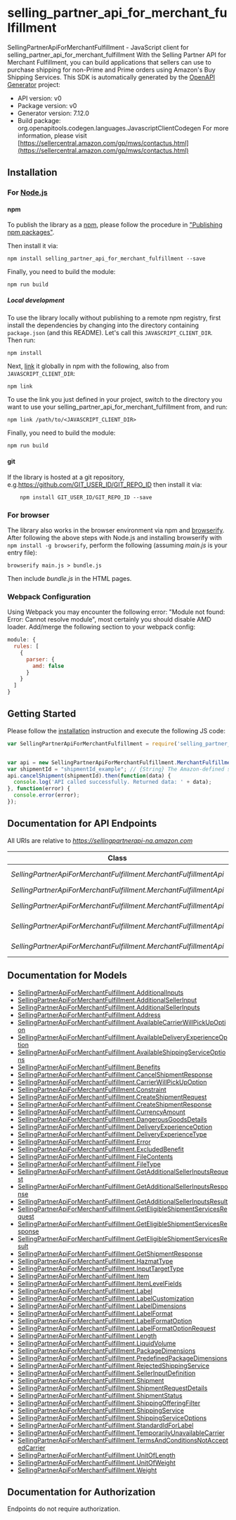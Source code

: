 # selling_partner_api_for_merchant_fulfillment

SellingPartnerApiForMerchantFulfillment - JavaScript client for selling_partner_api_for_merchant_fulfillment
With the Selling Partner API for Merchant Fulfillment, you can build applications that sellers can use to purchase shipping for non-Prime and Prime orders using Amazon's Buy Shipping Services.
This SDK is automatically generated by the [OpenAPI Generator](https://openapi-generator.tech) project:

- API version: v0
- Package version: v0
- Generator version: 7.12.0
- Build package: org.openapitools.codegen.languages.JavascriptClientCodegen
For more information, please visit [https://sellercentral.amazon.com/gp/mws/contactus.html](https://sellercentral.amazon.com/gp/mws/contactus.html)

## Installation

### For [Node.js](https://nodejs.org/)

#### npm

To publish the library as a [npm](https://www.npmjs.com/), please follow the procedure in ["Publishing npm packages"](https://docs.npmjs.com/getting-started/publishing-npm-packages).

Then install it via:

```shell
npm install selling_partner_api_for_merchant_fulfillment --save
```

Finally, you need to build the module:

```shell
npm run build
```

##### Local development

To use the library locally without publishing to a remote npm registry, first install the dependencies by changing into the directory containing `package.json` (and this README). Let's call this `JAVASCRIPT_CLIENT_DIR`. Then run:

```shell
npm install
```

Next, [link](https://docs.npmjs.com/cli/link) it globally in npm with the following, also from `JAVASCRIPT_CLIENT_DIR`:

```shell
npm link
```

To use the link you just defined in your project, switch to the directory you want to use your selling_partner_api_for_merchant_fulfillment from, and run:

```shell
npm link /path/to/<JAVASCRIPT_CLIENT_DIR>
```

Finally, you need to build the module:

```shell
npm run build
```

#### git

If the library is hosted at a git repository, e.g.https://github.com/GIT_USER_ID/GIT_REPO_ID
then install it via:

```shell
    npm install GIT_USER_ID/GIT_REPO_ID --save
```

### For browser

The library also works in the browser environment via npm and [browserify](http://browserify.org/). After following
the above steps with Node.js and installing browserify with `npm install -g browserify`,
perform the following (assuming *main.js* is your entry file):

```shell
browserify main.js > bundle.js
```

Then include *bundle.js* in the HTML pages.

### Webpack Configuration

Using Webpack you may encounter the following error: "Module not found: Error:
Cannot resolve module", most certainly you should disable AMD loader. Add/merge
the following section to your webpack config:

```javascript
module: {
  rules: [
    {
      parser: {
        amd: false
      }
    }
  ]
}
```

## Getting Started

Please follow the [installation](#installation) instruction and execute the following JS code:

```javascript
var SellingPartnerApiForMerchantFulfillment = require('selling_partner_api_for_merchant_fulfillment');


var api = new SellingPartnerApiForMerchantFulfillment.MerchantFulfillmentApi()
var shipmentId = "shipmentId_example"; // {String} The Amazon-defined shipment identifier for the shipment to cancel.
api.cancelShipment(shipmentId).then(function(data) {
  console.log('API called successfully. Returned data: ' + data);
}, function(error) {
  console.error(error);
});


```

## Documentation for API Endpoints

All URIs are relative to *https://sellingpartnerapi-na.amazon.com*

Class | Method | HTTP request | Description
------------ | ------------- | ------------- | -------------
*SellingPartnerApiForMerchantFulfillment.MerchantFulfillmentApi* | [**cancelShipment**](docs/MerchantFulfillmentApi.md#cancelShipment) | **DELETE** /mfn/v0/shipments/{shipmentId} | 
*SellingPartnerApiForMerchantFulfillment.MerchantFulfillmentApi* | [**createShipment**](docs/MerchantFulfillmentApi.md#createShipment) | **POST** /mfn/v0/shipments | 
*SellingPartnerApiForMerchantFulfillment.MerchantFulfillmentApi* | [**getAdditionalSellerInputs**](docs/MerchantFulfillmentApi.md#getAdditionalSellerInputs) | **POST** /mfn/v0/additionalSellerInputs | 
*SellingPartnerApiForMerchantFulfillment.MerchantFulfillmentApi* | [**getEligibleShipmentServices**](docs/MerchantFulfillmentApi.md#getEligibleShipmentServices) | **POST** /mfn/v0/eligibleShippingServices | 
*SellingPartnerApiForMerchantFulfillment.MerchantFulfillmentApi* | [**getShipment**](docs/MerchantFulfillmentApi.md#getShipment) | **GET** /mfn/v0/shipments/{shipmentId} | 


## Documentation for Models

 - [SellingPartnerApiForMerchantFulfillment.AdditionalInputs](docs/AdditionalInputs.md)
 - [SellingPartnerApiForMerchantFulfillment.AdditionalSellerInput](docs/AdditionalSellerInput.md)
 - [SellingPartnerApiForMerchantFulfillment.AdditionalSellerInputs](docs/AdditionalSellerInputs.md)
 - [SellingPartnerApiForMerchantFulfillment.Address](docs/Address.md)
 - [SellingPartnerApiForMerchantFulfillment.AvailableCarrierWillPickUpOption](docs/AvailableCarrierWillPickUpOption.md)
 - [SellingPartnerApiForMerchantFulfillment.AvailableDeliveryExperienceOption](docs/AvailableDeliveryExperienceOption.md)
 - [SellingPartnerApiForMerchantFulfillment.AvailableShippingServiceOptions](docs/AvailableShippingServiceOptions.md)
 - [SellingPartnerApiForMerchantFulfillment.Benefits](docs/Benefits.md)
 - [SellingPartnerApiForMerchantFulfillment.CancelShipmentResponse](docs/CancelShipmentResponse.md)
 - [SellingPartnerApiForMerchantFulfillment.CarrierWillPickUpOption](docs/CarrierWillPickUpOption.md)
 - [SellingPartnerApiForMerchantFulfillment.Constraint](docs/Constraint.md)
 - [SellingPartnerApiForMerchantFulfillment.CreateShipmentRequest](docs/CreateShipmentRequest.md)
 - [SellingPartnerApiForMerchantFulfillment.CreateShipmentResponse](docs/CreateShipmentResponse.md)
 - [SellingPartnerApiForMerchantFulfillment.CurrencyAmount](docs/CurrencyAmount.md)
 - [SellingPartnerApiForMerchantFulfillment.DangerousGoodsDetails](docs/DangerousGoodsDetails.md)
 - [SellingPartnerApiForMerchantFulfillment.DeliveryExperienceOption](docs/DeliveryExperienceOption.md)
 - [SellingPartnerApiForMerchantFulfillment.DeliveryExperienceType](docs/DeliveryExperienceType.md)
 - [SellingPartnerApiForMerchantFulfillment.Error](docs/Error.md)
 - [SellingPartnerApiForMerchantFulfillment.ExcludedBenefit](docs/ExcludedBenefit.md)
 - [SellingPartnerApiForMerchantFulfillment.FileContents](docs/FileContents.md)
 - [SellingPartnerApiForMerchantFulfillment.FileType](docs/FileType.md)
 - [SellingPartnerApiForMerchantFulfillment.GetAdditionalSellerInputsRequest](docs/GetAdditionalSellerInputsRequest.md)
 - [SellingPartnerApiForMerchantFulfillment.GetAdditionalSellerInputsResponse](docs/GetAdditionalSellerInputsResponse.md)
 - [SellingPartnerApiForMerchantFulfillment.GetAdditionalSellerInputsResult](docs/GetAdditionalSellerInputsResult.md)
 - [SellingPartnerApiForMerchantFulfillment.GetEligibleShipmentServicesRequest](docs/GetEligibleShipmentServicesRequest.md)
 - [SellingPartnerApiForMerchantFulfillment.GetEligibleShipmentServicesResponse](docs/GetEligibleShipmentServicesResponse.md)
 - [SellingPartnerApiForMerchantFulfillment.GetEligibleShipmentServicesResult](docs/GetEligibleShipmentServicesResult.md)
 - [SellingPartnerApiForMerchantFulfillment.GetShipmentResponse](docs/GetShipmentResponse.md)
 - [SellingPartnerApiForMerchantFulfillment.HazmatType](docs/HazmatType.md)
 - [SellingPartnerApiForMerchantFulfillment.InputTargetType](docs/InputTargetType.md)
 - [SellingPartnerApiForMerchantFulfillment.Item](docs/Item.md)
 - [SellingPartnerApiForMerchantFulfillment.ItemLevelFields](docs/ItemLevelFields.md)
 - [SellingPartnerApiForMerchantFulfillment.Label](docs/Label.md)
 - [SellingPartnerApiForMerchantFulfillment.LabelCustomization](docs/LabelCustomization.md)
 - [SellingPartnerApiForMerchantFulfillment.LabelDimensions](docs/LabelDimensions.md)
 - [SellingPartnerApiForMerchantFulfillment.LabelFormat](docs/LabelFormat.md)
 - [SellingPartnerApiForMerchantFulfillment.LabelFormatOption](docs/LabelFormatOption.md)
 - [SellingPartnerApiForMerchantFulfillment.LabelFormatOptionRequest](docs/LabelFormatOptionRequest.md)
 - [SellingPartnerApiForMerchantFulfillment.Length](docs/Length.md)
 - [SellingPartnerApiForMerchantFulfillment.LiquidVolume](docs/LiquidVolume.md)
 - [SellingPartnerApiForMerchantFulfillment.PackageDimensions](docs/PackageDimensions.md)
 - [SellingPartnerApiForMerchantFulfillment.PredefinedPackageDimensions](docs/PredefinedPackageDimensions.md)
 - [SellingPartnerApiForMerchantFulfillment.RejectedShippingService](docs/RejectedShippingService.md)
 - [SellingPartnerApiForMerchantFulfillment.SellerInputDefinition](docs/SellerInputDefinition.md)
 - [SellingPartnerApiForMerchantFulfillment.Shipment](docs/Shipment.md)
 - [SellingPartnerApiForMerchantFulfillment.ShipmentRequestDetails](docs/ShipmentRequestDetails.md)
 - [SellingPartnerApiForMerchantFulfillment.ShipmentStatus](docs/ShipmentStatus.md)
 - [SellingPartnerApiForMerchantFulfillment.ShippingOfferingFilter](docs/ShippingOfferingFilter.md)
 - [SellingPartnerApiForMerchantFulfillment.ShippingService](docs/ShippingService.md)
 - [SellingPartnerApiForMerchantFulfillment.ShippingServiceOptions](docs/ShippingServiceOptions.md)
 - [SellingPartnerApiForMerchantFulfillment.StandardIdForLabel](docs/StandardIdForLabel.md)
 - [SellingPartnerApiForMerchantFulfillment.TemporarilyUnavailableCarrier](docs/TemporarilyUnavailableCarrier.md)
 - [SellingPartnerApiForMerchantFulfillment.TermsAndConditionsNotAcceptedCarrier](docs/TermsAndConditionsNotAcceptedCarrier.md)
 - [SellingPartnerApiForMerchantFulfillment.UnitOfLength](docs/UnitOfLength.md)
 - [SellingPartnerApiForMerchantFulfillment.UnitOfWeight](docs/UnitOfWeight.md)
 - [SellingPartnerApiForMerchantFulfillment.Weight](docs/Weight.md)


## Documentation for Authorization

Endpoints do not require authorization.


